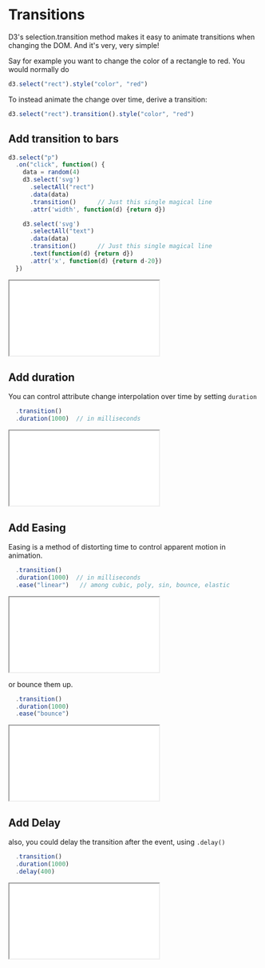 # Transitions

D3's selection.transition method makes it easy to animate transitions when changing the DOM. And it's very, very simple!

Say for example you want to change the color of a rectangle to red. You would normally do

```javascript
d3.select("rect").style("color", "red")
```
To instead animate the change over time, derive a transition:

```javascript
d3.select("rect").transition().style("color", "red")
```

## Add transition to bars
```javascript
d3.select("p")
  .on("click", function() {
    data = random(4)
    d3.select('svg')
      .selectAll("rect")
      .data(data)
      .transition()      // Just this single magical line
      .attr('width', function(d) {return d})

    d3.select('svg')
      .selectAll("text")
      .data(data)
      .transition()      // Just this single magical line
      .text(function(d) {return d})
      .attr('x', function(d) {return d-20})
  })
```
<iframe src="../recipes/transitions-bar-pclick-labels.html" sandbox="allow-same-origin allow-scripts" onload="this.style.height=this.contentDocument.documentElement.scrollHeight+2+'px';"></iframe>

## Add duration
You can control attribute change interpolation over time by setting `duration`

```javascript
  .transition()
  .duration(1000)  // in milliseconds
```
<iframe src="../recipes/transitions-duration-bar-pclick-labels.html" sandbox="allow-same-origin allow-scripts" onload="this.style.height=this.contentDocument.documentElement.scrollHeight+2+'px';"></iframe>

## Add Easing
Easing is a method of distorting time to control apparent motion in animation.

```javascript
  .transition()
  .duration(1000)  // in milliseconds
  .ease("linear")   // among cubic, poly, sin, bounce, elastic
```
<iframe src="../recipes/transitions-ease-bar-pclick-labels.html" sandbox="allow-same-origin allow-scripts" onload="this.style.height=this.contentDocument.documentElement.scrollHeight+2+'px';"></iframe>

or bounce them up.

```javascript
  .transition()
  .duration(1000)
  .ease("bounce")
```
<iframe src="../recipes/transitions-ease-bounce-bar-pclick-labels.html" sandbox="allow-same-origin allow-scripts" onload="this.style.height=this.contentDocument.documentElement.scrollHeight+2+'px';"></iframe>

## Add Delay
also, you could delay the transition after the event, using `.delay()`

```javascript
  .transition()
  .duration(1000)
  .delay(400)
```
<iframe src="../recipes/transitions-delay-bar-pclick-labels.html" sandbox="allow-same-origin allow-scripts" onload="this.style.height=this.contentDocument.documentElement.scrollHeight+2+'px';"></iframe>
